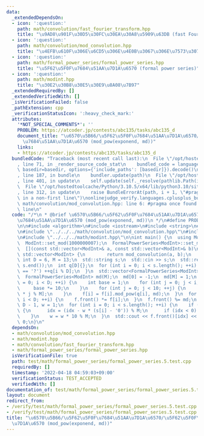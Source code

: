 ```yaml
---
data:
  _extendedDependsOn:
  - icon: ':question:'
    path: math/convolution/fast_fourier_transform.hpp
    title: "\u9AD8\u901F\u30D5\u30FC\u30EA\u30A8\u5909\u63DB (fast Fourier transform)"
  - icon: ':question:'
    path: math/convolution/mod_convolution.hpp
    title: "\u4EFB\u610F\u306E\u6CD5\u306E\u4E0B\u3067\u306E\u7573\u307F\u8FBC\u307F"
  - icon: ':question:'
    path: math/formal_power_series/formal_power_series.hpp
    title: "\u5F62\u5F0F\u7684\u51AA\u7D1A\u6570 (formal power series)"
  - icon: ':question:'
    path: math/modint.hpp
    title: "\u30E2\u30B8\u30E5\u30E9\u8A08\u7B97"
  _extendedRequiredBy: []
  _extendedVerifiedWith: []
  _isVerificationFailed: false
  _pathExtension: cpp
  _verificationStatusIcon: ':heavy_check_mark:'
  attributes:
    '*NOT_SPECIAL_COMMENTS*': ''
    PROBLEM: https://atcoder.jp/contests/abc135/tasks/abc135_d
    document_title: "\u6570\u5B66/\u5F62\u5F0F\u7684\u51AA\u7D1A\u6570/\u5F62\u5F0F\
      \u7684\u51AA\u7D1A\u6570 (mod_pow(exponend, md))"
    links:
    - https://atcoder.jp/contests/abc135/tasks/abc135_d
  bundledCode: "Traceback (most recent call last):\n  File \"/opt/hostedtoolcache/Python/3.10.5/x64/lib/python3.10/site-packages/onlinejudge_verify/documentation/build.py\"\
    , line 71, in _render_source_code_stat\n    bundled_code = language.bundle(stat.path,\
    \ basedir=basedir, options={'include_paths': [basedir]}).decode()\n  File \"/opt/hostedtoolcache/Python/3.10.5/x64/lib/python3.10/site-packages/onlinejudge_verify/languages/cplusplus.py\"\
    , line 187, in bundle\n    bundler.update(path)\n  File \"/opt/hostedtoolcache/Python/3.10.5/x64/lib/python3.10/site-packages/onlinejudge_verify/languages/cplusplus_bundle.py\"\
    , line 401, in update\n    self.update(self._resolve(pathlib.Path(included), included_from=path))\n\
    \  File \"/opt/hostedtoolcache/Python/3.10.5/x64/lib/python3.10/site-packages/onlinejudge_verify/languages/cplusplus_bundle.py\"\
    , line 312, in update\n    raise BundleErrorAt(path, i + 1, \"#pragma once found\
    \ in a non-first line\")\nonlinejudge_verify.languages.cplusplus_bundle.BundleErrorAt:\
    \ math/convolution/mod_convolution.hpp: line 6: #pragma once found in a non-first\
    \ line\n"
  code: "/*\n * @brief \u6570\u5B66/\u5F62\u5F0F\u7684\u51AA\u7D1A\u6570/\u5F62\u5F0F\
    \u7684\u51AA\u7D1A\u6570 (mod_pow(exponend, md))\n */\n#define PROBLEM \"https://atcoder.jp/contests/abc135/tasks/abc135_d\"\
    \n\n#include <algorithm>\n#include <iostream>\n#include <string>\n#include <vector>\n\
    \n#include \"../../../math/convolution/mod_convolution.hpp\"\n#include \"../../../math/formal_power_series/formal_power_series.hpp\"\
    \n#include \"../../../math/modint.hpp\"\n\nint main() {\n  using ModInt = MInt<0>;\n\
    \  ModInt::set_mod(1000000007);\n  FormalPowerSeries<ModInt>::set_mult(\n    \
    \  [](const std::vector<ModInt>& a, const std::vector<ModInt>& b)\n          ->\
    \ std::vector<ModInt> {\n        return mod_convolution(a, b);\n      });\n  constexpr\
    \ int D = 6, M = 13;\n  std::string s;\n  std::cin >> s;\n  std::reverse(s.begin(),\
    \ s.end());\n  int q[D]{};\n  for (int i = 0; i < s.length(); ++i) {\n    if (s[i]\
    \ == '?') ++q[i % D];\n  }\n  std::vector<FormalPowerSeries<ModInt>> f(D, FormalPowerSeries<ModInt>(M));\n\
    \  FormalPowerSeries<ModInt> md(M);\n  md[0] = -1;\n  md[M] = 1;\n  for (int i\
    \ = 0; i < D; ++i) {\n    int base = 1;\n    for (int j = 0; j < i; ++j) {\n \
    \     base *= 10;\n    }\n    for (int j = 0; j < 10; ++j) {\n      ++f[i][base\
    \ * j % M];\n    }\n    f[i] = f[i].mod_pow(q[i], md);\n  }\n  for (int i = 1;\
    \ i < D; ++i) {\n    f.front() *= f[i];\n  }\n  f.front() %= md;\n  int idx =\
    \ D - 1, w = 1;\n  for (int i = 0; i < s.length(); ++i) {\n    if (s[i] != '?')\
    \ {\n      idx = (idx - w * (s[i] - '0')) % M;\n      if (idx < 0) idx += M;\n\
    \    }\n    w = w * 10 % M;\n  }\n  std::cout << f.front()[idx] << '\\n';\n  return\
    \ 0;\n}\n"
  dependsOn:
  - math/convolution/mod_convolution.hpp
  - math/modint.hpp
  - math/convolution/fast_fourier_transform.hpp
  - math/formal_power_series/formal_power_series.hpp
  isVerificationFile: true
  path: test/math/formal_power_series/formal_power_series.5.test.cpp
  requiredBy: []
  timestamp: '2022-04-18 04:59:03+09:00'
  verificationStatus: TEST_ACCEPTED
  verifiedWith: []
documentation_of: test/math/formal_power_series/formal_power_series.5.test.cpp
layout: document
redirect_from:
- /verify/test/math/formal_power_series/formal_power_series.5.test.cpp
- /verify/test/math/formal_power_series/formal_power_series.5.test.cpp.html
title: "\u6570\u5B66/\u5F62\u5F0F\u7684\u51AA\u7D1A\u6570/\u5F62\u5F0F\u7684\u51AA\
  \u7D1A\u6570 (mod_pow(exponend, md))"
---
```

